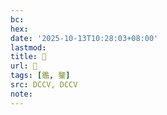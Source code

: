 ```yaml
---
bc:
hex:
date: '2025-10-13T10:28:03+08:00'
lastmod:
title: 􂊆
url: 􂊆
tags: [鑑, 鑒]
src: DCCV, DCCV
note:
---
```

